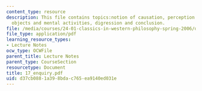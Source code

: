 ```yaml
---
content_type: resource
description: This file contains topics:notion of causation, perception of external
  objects and mental activities, digression and conclusion.
file: /media/courses/24-01-classics-in-western-philosophy-spring-2006/d37cb0881a398bdac765ea9140ed031e_17_enquiry.pdf
file_type: application/pdf
learning_resource_types:
- Lecture Notes
ocw_type: OCWFile
parent_title: Lecture Notes
parent_type: CourseSection
resourcetype: Document
title: 17_enquiry.pdf
uid: d37cb088-1a39-8bda-c765-ea9140ed031e
---
```

